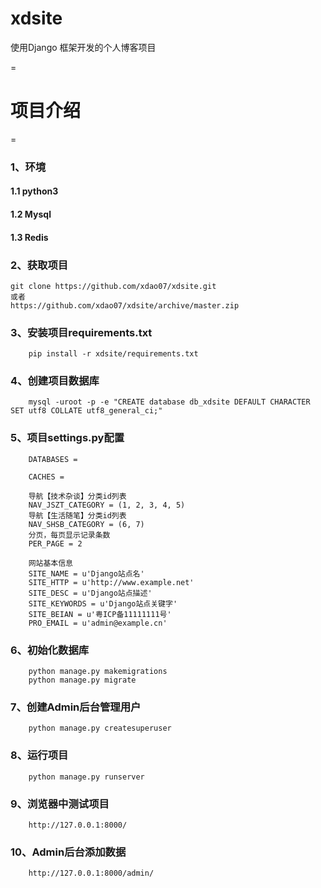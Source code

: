 # xdsite
使用Django 框架开发的个人博客项目

=
# 项目介绍

=

### 1、环境
#### 1.1 python3
#### 1.2 Mysql
#### 1.3 Redis

### 2、获取项目
    git clone https://github.com/xdao07/xdsite.git
    或者
    https://github.com/xdao07/xdsite/archive/master.zip

### 3、安装项目requirements.txt
        pip install -r xdsite/requirements.txt
### 4、创建项目数据库
        mysql -uroot -p -e "CREATE database db_xdsite DEFAULT CHARACTER SET utf8 COLLATE utf8_general_ci;"
### 5、项目settings.py配置
        DATABASES =

        CACHES =

        导航【技术杂谈】分类id列表
        NAV_JSZT_CATEGORY = (1, 2, 3, 4, 5)
        导航【生活随笔】分类id列表
        NAV_SHSB_CATEGORY = (6, 7)
        分页，每页显示记录条数
        PER_PAGE = 2

        网站基本信息
        SITE_NAME = u'Django站点名'
        SITE_HTTP = u'http://www.example.net'
        SITE_DESC = u'Django站点描述'
        SITE_KEYWORDS = u'Django站点关键字'
        SITE_BEIAN = u'粤ICP备11111111号'
        PRO_EMAIL = u'admin@example.cn'

### 6、初始化数据库
        python manage.py makemigrations
        python manage.py migrate

### 7、创建Admin后台管理用户
        python manage.py createsuperuser

### 8、运行项目
        python manage.py runserver

### 9、浏览器中测试项目
        http://127.0.0.1:8000/
               
### 10、Admin后台添加数据
        http://127.0.0.1:8000/admin/